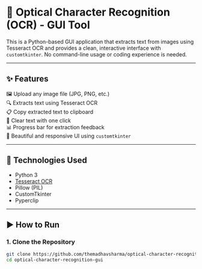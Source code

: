 # 🧠 Optical Character Recognition (OCR) - GUI Tool

This is a Python-based GUI application that extracts text from images using Tesseract OCR and provides a clean, interactive interface with `customtkinter`. No command-line usage or coding experience is needed.

---

## ✨ Features

🖼️ Upload any image file (JPG, PNG, etc.)  
🔍 Extracts text using Tesseract OCR  
📋 Copy extracted text to clipboard  
🧹 Clear text with one click  
📊 Progress bar for extraction feedback  
🎨 Beautiful and responsive UI using `customtkinter`

---

## 🧰 Technologies Used

- Python 3
- [Tesseract OCR](https://github.com/tesseract-ocr/tesseract)
- Pillow (PIL)
- CustomTkinter
- Pyperclip

---

## ▶️ How to Run

### 1. Clone the Repository

```bash
git clone https://github.com/themadhavsharma/optical-character-recognition-gui.git
cd optical-character-recognition-gui
